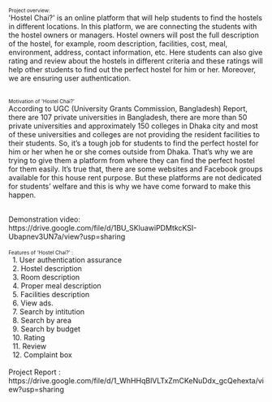 <font size="1"> Project overview: </font> <br /> 
'Hostel Chai?' is an online platform that will help students to find the hostels in different locations. In this platform, we are connecting the students with the hostel owners or managers. Hostel owners will post the full description of the hostel, for example, room description, facilities, cost, meal, environment, address, contact information, etc. Here students can also give rating and review about the hostels in different criteria and these ratings will help other students to find out the perfect hostel for him or her. Moreover, we are ensuring user authentication. <br />
<br />

<font size="1"> Motivation of 'Hostel Chai?'</font> <br /> 
According to UGC (University Grants Commission, Bangladesh) Report, there are 107 private universities in Bangladesh, there are more than 50 private universities and approximately 150 colleges in Dhaka city and most of these universities and colleges are not providing the resident facilities to their students. So, it’s a tough job for students to find the perfect hostel for him or her when he or she comes outside from Dhaka. That’s why we are trying to give them a platform from where they can find the perfect hostel for them easily. It’s true that, there are some websites and Facebook groups available for this house rent purpose. But these platforms are not dedicated for students’ welfare and this is why we have come forward to make this happen.

<br />
Demonstration video: https://drive.google.com/file/d/1BU_SKluawiPDMtkcKSI-Ubapnev3UN7a/view?usp=sharing <br />


<br />
<font size="1"> Features of 'Hostel Chai?' : </font> <br /> 
&nbsp; 1. User authentication assurance <br />
&nbsp; 2. Hostel description <br />
&nbsp; 3. Room description <br />
&nbsp; 4. Proper meal description <br />
&nbsp; 5. Facilities description <br />
&nbsp; 6. View ads. <br />
&nbsp; 7. Search by intitution <br />
&nbsp; 8. Search by area <br />
&nbsp; 9. Search by budget <br />
&nbsp; 10. Rating <br />
&nbsp; 11. Review <br />
&nbsp; 12. Complaint box <br />

<br />
Project Report : 
&nbsp; https://drive.google.com/file/d/1_WhHHqBlVLTxZmCKeNuDdx_gcQehexta/view?usp=sharing


